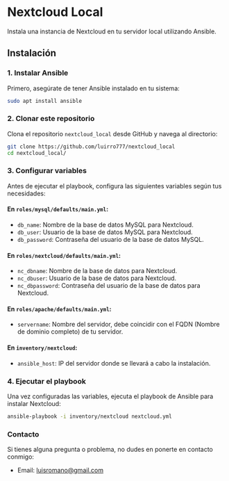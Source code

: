 # Nextcloud Local

Instala una instancia de Nextcloud en tu servidor local utilizando Ansible.

## Instalación

### 1. Instalar Ansible

Primero, asegúrate de tener Ansible instalado en tu sistema:

```bash
sudo apt install ansible
```

### 2. Clonar este repositorio

Clona el repositorio `nextcloud_local` desde GitHub y navega al directorio:

```bash
git clone https://github.com/luirro777/nextcloud_local
cd nextcloud_local/
```

### 3. Configurar variables

Antes de ejecutar el playbook, configura las siguientes variables según tus necesidades:

#### En `roles/mysql/defaults/main.yml`:
- `db_name`: Nombre de la base de datos MySQL para Nextcloud.
- `db_user`: Usuario de la base de datos MySQL para Nextcloud.
- `db_password`: Contraseña del usuario de la base de datos MySQL.

#### En `roles/nextcloud/defaults/main.yml`:
- `nc_dbname`: Nombre de la base de datos para Nextcloud.
- `nc_dbuser`: Usuario de la base de datos para Nextcloud.
- `nc_dbpassword`: Contraseña del usuario de la base de datos para Nextcloud.

#### En `roles/apache/defaults/main.yml`:
- `servername`: Nombre del servidor, debe coincidir con el FQDN (Nombre de dominio completo) de tu servidor.

#### En `inventory/nextcloud`:
- `ansible_host`: IP del servidor donde se llevará a cabo la instalación.

### 4. Ejecutar el playbook

Una vez configuradas las variables, ejecuta el playbook de Ansible para instalar Nextcloud:

```bash
ansible-playbook -i inventory/nextcloud nextcloud.yml
```

### Contacto

Si tienes alguna pregunta o problema, no dudes en ponerte en contacto conmigo:
- Email: luisromano@gmail.com

